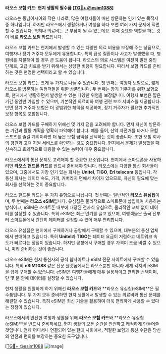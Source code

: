 **라오스 보험 카드: 현지 생활의 필수품 [[TG💪+ @esim1088](https://t.me/s/esim1088)]**

라오스는 동남아시아의 작은 나라로, 많은 여행자들이 매년 방문하는 인기 있는 목적지 중 하나입니다. 하지만 라오스에서 생활하거나 여행을 하다 보면 여러 가지 문제에 직면할 수 있습니다. 특히나 의료비는 큰 부담이 될 수 있는데요. 이때 중요한 역할을 하는 것이 바로 **라오스 보험 카드**입니다.

라오스 보험 카드는 현지에서 발생할 수 있는 다양한 의료 비용을 보장해 주는 상품으로, 여행자나 장기 거주자 모두에게 유용합니다. 특히 급성 질환이나 사고가 발생했을 때, 병원비를 지불해야 할 경우 큰 도움이 됩니다. 라오스의 의료 시스템은 여전히 발전 중인 단계로, 고급 치료를 받기 위해서는 상당한 비용이 필요합니다. 따라서 보험 카드를 준비하는 것은 현명한 선택이라고 할 수 있습니다.

라오스 보험 카드는 크게 두 가지로 나눌 수 있습니다. 첫 번째는 여행자 보험으로, 짧게 라오스를 방문하는 여행객들을 위한 상품입니다. 두 번째는 장기 거주자를 위한 보험으로, 현지에서 생활하면서 발생할 수 있는 다양한 위험을 보장합니다. 여행자 보험은 짧은 기간 동안만 가입할 수 있으며, 기본적인 의료비와 여행 관련 보호 서비스를 제공합니다. 반면 장기 거주자 보험은 더 광범위한 혜택을 제공하며, 장기 거주자가 필요한 추가적인 보장 항목도 포함됩니다.

라오스 보험 카드를 구매하기 위해선 몇 가지 점을 고려해야 합니다. 먼저 자신이 방문하는 기간과 활동 계획을 명확히 파악해야 합니다. 예를 들어, 산악 자전거를 타거나 모험 스포츠를 즐길 계획이라면 더 높은 보험 금액을 선택하는 것이 좋습니다. 또한 보험 회사의 평판과 고객 지원 서비스를 확인하는 것도 중요합니다. 현지에서 문제가 발생했을 때 신속하고 효과적으로 대응할 수 있는 능력이 매우 중요합니다.

라오스에서의 통신 문제도 고려해야 할 중요한 요소입니다. 현지에서 스마트폰을 사용하려면 **라오스 핸드폰 카드**를 반드시 준비해야 합니다. 라오스에는 다양한 통신 회사들이 있으며, 그중에서도 가장 인기 있는 회사는 **Unitel**, **TIGO**, **Erl telecom** 등입니다. 각 통신 회사는 데이터 속도, 가격, 커버리지 면에서 차이가 있으므로, 자신의 필요에 맞는 회사를 선택하는 것이 중요합니다.

라오스 핸드폰 카드는 두 가지 유형으로 나뉩니다. 첫 번째는 일반적인 **라오스 유심칩**이며, 두 번째는 **라오스 eSIM**입니다. 유심칩은 물리적으로 스마트폰에 삽입하여 사용하는 방식이고, eSIM은 스마트폰 내부에 내장된 전자식 유심으로, 물리적인 교체 없이 데이터를 설정할 수 있습니다. 특히 eSIM은 최근 인기를 끌고 있으며, 여행객들은 출국 전부터 스마트폰에서 간단히 데이터를 설정할 수 있어 매우 편리합니다.

라오스 유심칩은 현지에서 구매하거나 공항에서 구매할 수 있으며, 대부분의 통신 업체에서 판매하고 있습니다. 특히 **Unitel**과 **TIGO**는 데이터 요금이 저렴하고 네트워크 속도가 빠르다는 장점이 있습니다. 하지만 공항에서 구매할 경우 가격이 조금 비쌀 수 있으니, 미리 준비하는 것이 좋습니다.

라오스 eSIM은 현지 통신사의 공식 웹사이트나 eSIM 전문 사이트에서 구매할 수 있습니다. 특히 **eSIM1088** 같은 전문 플랫폼에서는 라오스뿐만 아니라 세계 각지의 eSIM을 쉽게 구매할 수 있습니다. eSIM은 여행자들에게 매우 실용적이고 편리한 선택이며, 단 몇 분 안에 데이터를 설정할 수 있습니다.

현지 생활을 원활하게 하기 위해선 **라오스 보험 카드**와 **라오스 유심칩(eSIM)**은 필수품입니다. 두 가지 모두 준비하면 현지 생활에서 발생할 수 있는 의료비와 통신 문제를 해결할 수 있습니다. 특히 eSIM은 최신 기술을 활용하여 더욱 편리하게 사용할 수 있다는 장점이 있습니다.

라오스에서의 안전한 여행과 생활을 위해 **라오스 보험 카드**와 **라오스 유심칩(eSIM)**을 반드시 준비하세요. 현지 생활의 모든 순간을 안전하고 쾌적하게 만들어줄 것입니다. 언제 어디서나 연결되어 있는 현대 사회에서, 적절한 보험과 통신 수단은 당신의 안전과 편의를 보장하는 중요한 도구입니다.

[[TG💪+ @esim1088](https://t.me/s/esim1088) ![Image](https://i.postimg.cc/Y0z9fWf4/image.png)]